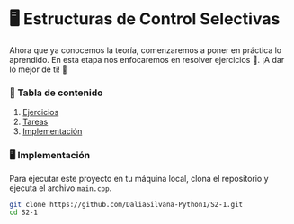 # 🖥️ Estructuras de Control Selectivas
Ahora que ya conocemos la teoría, comenzaremos a poner en práctica lo aprendido. En esta etapa nos enfocaremos en resolver ejercicios 🚀. ¡A dar lo mejor de ti! 💪

### 📜 Tabla de contenido
1. [Ejercicios](https://github.com/DaliaSilvana-Python1/S2-1/wiki/%F0%9F%93%9D-Ejercicicios)
2. [Tareas](https://github.com/DaliaSilvana-Python1/S2-1/wiki/%F0%9F%93%8B-Tareas)
3. [Implementación](#%EF%B8%8F-implementación)

### 🖥️ Implementación
Para ejecutar este proyecto en tu máquina local, clona el repositorio y ejecuta el archivo `main.cpp`.
```bash
git clone https://github.com/DaliaSilvana-Python1/S2-1.git
cd S2-1
```
